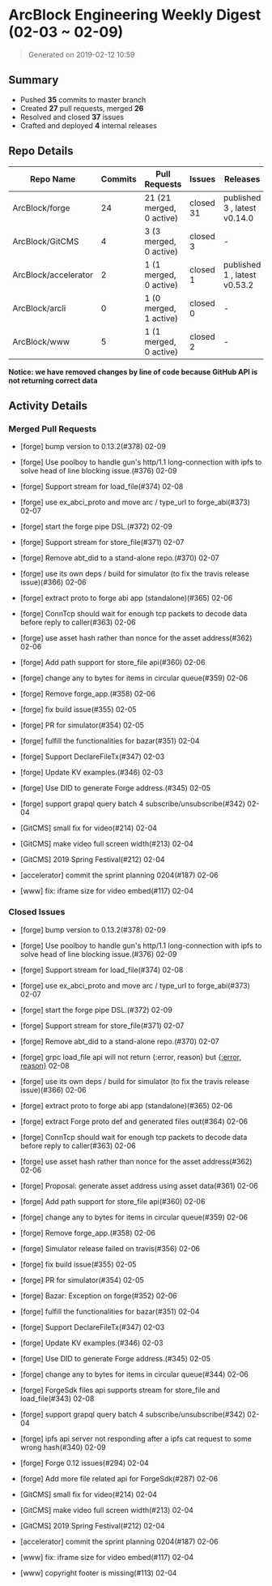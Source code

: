 # ArcBlock Engineering Weekly Digest (02-03 ~ 02-09)

> Generated on 2019-02-12 10:59

## Summary

* Pushed **35** commits to master branch
* Created **27** pull requests, merged **26**
* Resolved and closed **37** issues
* Crafted and deployed **4** internal releases

## Repo Details

| Repo Name            | Commits | Pull Requests            | Issues    | Releases                     |
| -------------------- | ------- | ------------------------ | --------- | ---------------------------- |
| ArcBlock/forge       | 24      | 21 (21 merged, 0 active) | closed 31 | published 3 , latest v0.14.0 |
| ArcBlock/GitCMS      | 4       | 3 (3 merged, 0 active)   | closed 3  | -                            |
| ArcBlock/accelerator | 2       | 1 (1 merged, 0 active)   | closed 1  | published 1 , latest v0.53.2 |
| ArcBlock/arcli       | 0       | 1 (0 merged, 1 active)   | closed 0  | -                            |
| ArcBlock/www         | 5       | 1 (1 merged, 0 active)   | closed 2  | -                            |

**Notice: we have removed changes by line of code because GitHub API is not returning correct data**

## Activity Details

### Merged Pull Requests

- [forge] bump version to 0.13.2(#378) 02-09
- [forge] Use poolboy to handle gun's http/1.1 long-connection with ipfs to solve head of line blocking issue.(#376) 02-09
- [forge] Support stream for load_file(#374) 02-08
- [forge] use ex_abci_proto and move arc / type_url to forge_abi(#373) 02-07
- [forge] start the forge pipe DSL.(#372) 02-09
- [forge] Support stream for store_file(#371) 02-07
- [forge] Remove abt_did to a stand-alone repo.(#370) 02-07
- [forge] use its own deps / build for simulator (to fix the travis release issue)(#366) 02-06
- [forge] extract proto to forge abi app (standalone)(#365) 02-06
- [forge] ConnTcp should wait for enough tcp packets to decode data before reply to caller(#363) 02-06
- [forge] use asset hash rather than nonce for the asset address(#362) 02-06
- [forge] Add path support for store_file api(#360) 02-06
- [forge] change any to bytes for items in circular queue(#359) 02-06
- [forge] Remove forge_app.(#358) 02-06
- [forge] fix build issue(#355) 02-05
- [forge] PR for simulator(#354) 02-05
- [forge] fulfill the functionalities for bazar(#351) 02-04
- [forge] Support DeclareFileTx(#347) 02-03
- [forge] Update KV examples.(#346) 02-03
- [forge] Use DID to generate Forge address.(#345) 02-05
- [forge] support grapql query batch 4 subscribe/unsubscribe(#342) 02-04
- [GitCMS] small fix for video(#214) 02-04
- [GitCMS] make video full screen width(#213) 02-04
- [GitCMS] 2019 Spring Festival(#212) 02-04
- [accelerator] commit the sprint planning 0204(#187) 02-06

- [www] fix: iframe size for video embed(#117) 02-04

### Closed Issues

- [forge] bump version to 0.13.2(#378) 02-09
- [forge] Use poolboy to handle gun's http/1.1 long-connection with ipfs to solve head of line blocking issue.(#376) 02-09
- [forge] Support stream for load_file(#374) 02-08
- [forge] use ex_abci_proto and move arc / type_url to forge_abi(#373) 02-07
- [forge] start the forge pipe DSL.(#372) 02-09
- [forge] Support stream for store_file(#371) 02-07
- [forge] Remove abt_did to a stand-alone repo.(#370) 02-07
- [forge] grpc load_file api will not return {:error, reason} but [{:error, reason}](#368) 02-08
- [forge] use its own deps / build for simulator (to fix the travis release issue)(#366) 02-06
- [forge] extract proto to forge abi app (standalone)(#365) 02-06
- [forge] extract Forge proto def and generated files out(#364) 02-06
- [forge] ConnTcp should wait for enough tcp packets to decode data before reply to caller(#363) 02-06
- [forge] use asset hash rather than nonce for the asset address(#362) 02-06
- [forge] Proposal: generate asset address using asset data(#361) 02-06
- [forge] Add path support for store_file api(#360) 02-06
- [forge] change any to bytes for items in circular queue(#359) 02-06
- [forge] Remove forge_app.(#358) 02-06
- [forge] Simulator release failed on travis(#356) 02-06
- [forge] fix build issue(#355) 02-05
- [forge] PR for simulator(#354) 02-05
- [forge] Bazar: Exception on forge(#352) 02-06
- [forge] fulfill the functionalities for bazar(#351) 02-04
- [forge] Support DeclareFileTx(#347) 02-03
- [forge] Update KV examples.(#346) 02-03
- [forge] Use DID to generate Forge address.(#345) 02-05
- [forge] change any to bytes for items in circular queue(#344) 02-06
- [forge] ForgeSdk files api supports stream for store_file and load_file(#343) 02-08
- [forge] support grapql query batch 4 subscribe/unsubscribe(#342) 02-04
- [forge] ipfs api server not responding after a ipfs cat request to some wrong hash(#340) 02-09
- [forge] Forge 0.12 issues(#294) 02-04
- [forge] Add more file related api for ForgeSdk(#287) 02-06
- [GitCMS] small fix for video(#214) 02-04
- [GitCMS] make video full screen width(#213) 02-04
- [GitCMS] 2019 Spring Festival(#212) 02-04
- [accelerator] commit the sprint planning 0204(#187) 02-06

- [www] fix: iframe size for video embed(#117) 02-04
- [www] copyright footer is missing(#113) 02-04

